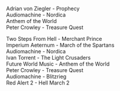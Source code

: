 
Adrian von Ziegler - Prophecy<br/>Audiomachine - Nordica<br/>Anthem of the World<br/>Peter Crowley - Treasure Quest 

Two Steps From Hell - Merchant Prince<br/>Imperium Aeternum - March of the Spartans<br/>Audiomachine - Nordica<br/>Ivan Torrent - The Light Crusaders<br/>Future World Music - Anthem of the World<br/>Peter Crowley - Treasure Quest<br/>Audiomachine - Blitzrieg<br/>Red Alert 2 - Hell March 2
